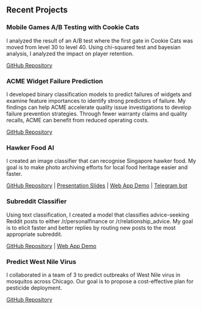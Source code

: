 ## Recent Projects

### Mobile Games A/B Testing with Cookie Cats 

I analyzed the result of an A/B test where the first gate in Cookie Cats was moved from level 30 to level 40. Using chi-squared test and bayesian analysis, I analyzed the impact on player retention.

[GitHub Repository](https://github.com/yufung/ab-testing-cookie-cats)

### ACME Widget Failure Prediction

I developed binary classification models to predict failures of widgets and examine feature importances to identify strong predictors of failure. My findings can help ACME accelerate quality issue investigations to develop failure prevention strategies. Through fewer warranty claims and quality recalls, ACME can benefit from reduced operating costs.

[GitHub Repository](https://github.com/yufung/widget-failure-prediction)

### Hawker Food AI

I created an image classifier that can recognise Singapore hawker food. My goal is to make photo archiving efforts for local food heritage easier and faster.

[GitHub Repository](https://github.com/yufung/dsi-capstone) \| [Presentation Slides](https://docs.google.com/presentation/d/1H2IDRye7ZxFESfMldawTqsCMVw040iGScZTaWIG8HK4/edit?usp=sharing) \| [Web App Demo](https://hawkerai.yftam.com/) \| [Telegram bot](https://telegram.me/hawkerfood_bot)

### Subreddit Classifier

Using text classification, I created a model that classifies advice-seeking Reddit posts to either /r/personalfinance or /r/relationship_advice. My goal is to elicit faster and better replies by routing new posts to the most appropriate subreddit.

[GitHub Repository](https://github.com/yufung/dsi-project-3) \| [Web App Demo](https://subreddit-classifier.herokuapp.com)

### Predict West Nile Virus

I collaborated in a team of 3 to predict outbreaks of West Nile virus in mosquitos across Chicago. Our goal is to propose a cost-effective plan for pesticide deployment.

[GitHub Repository](https://github.com/yufung/Project-4-West-Nile-Virus)
